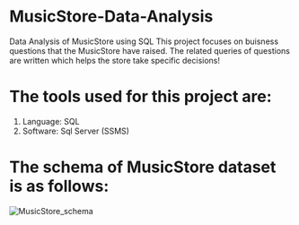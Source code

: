 # MusicStore-Data-Analysis
Data Analysis of MusicStore using SQL
This project focuses on buisness questions that the MusicStore have raised. 
The related queries of questions are written which helps the store take specific decisions!





# The tools used for this project are:
1) Language: SQL
2) Software: Sql Server (SSMS)




# The schema of MusicStore dataset is as follows:
![MusicStore_schema](https://github.com/Vinit1352/MusicStore-Data-Analysis/assets/97278710/7412338d-d585-44b2-9625-f42aaf6b5379)
